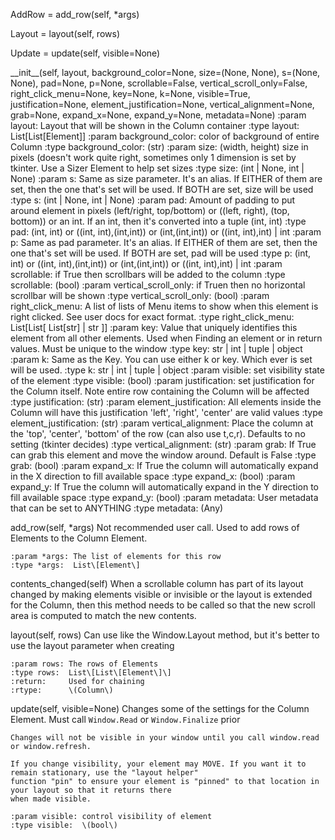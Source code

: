 AddRow = add_row\(self, *args\)

Layout = layout\(self, rows\)

Update = update\(self, visible=None\)

\_\_init\_\_\(self, layout, background_color=None, size=\(None, None\), s=\(None, None\), pad=None, p=None, scrollable=False, vertical_scroll_only=False, right_click_menu=None, key=None, k=None, visible=True, justification=None, element_justification=None, vertical_alignment=None, grab=None, expand_x=None, expand_y=None, metadata=None\)
    :param layout:                Layout that will be shown in the Column container
    :type layout:                 List\[List\[Element\]\]
    :param background_color:      color of background of entire Column
    :type background_color:       \(str\)
    :param size:                  \(width, height\) size in pixels \(doesn't work quite right, sometimes only 1 dimension is set by tkinter. Use a Sizer Element to help set sizes
    :type size:                   \(int | None, int | None\)
    :param s:                     Same as size parameter.  It's an alias. If EITHER of them are set, then the one that's set will be used. If BOTH are set, size will be used
    :type s:                      \(int | None, int | None\)
    :param pad:                   Amount of padding to put around element in pixels \(left/right, top/bottom\) or \(\(left, right\), \(top, bottom\)\) or an int. If an int, then it's converted into a tuple \(int, int\)
    :type pad:                    \(int, int\) or \(\(int, int\),\(int,int\)\) or \(int,\(int,int\)\) or  \(\(int, int\),int\) | int
    :param p:                     Same as pad parameter.  It's an alias. If EITHER of them are set, then the one that's set will be used. If BOTH are set, pad will be used
    :type p:                      \(int, int\) or \(\(int, int\),\(int,int\)\) or \(int,\(int,int\)\) or  \(\(int, int\),int\) | int
    :param scrollable:            if True then scrollbars will be added to the column
    :type scrollable:             \(bool\)
    :param vertical_scroll_only:  if Truen then no horizontal scrollbar will be shown
    :type vertical_scroll_only:   \(bool\)
    :param right_click_menu:      A list of lists of Menu items to show when this element is right clicked. See user docs for exact format.
    :type right_click_menu:       List\[List\[ List\[str\] | str \]\]
    :param key:                   Value that uniquely identifies this element from all other elements. Used when Finding an element or in return values. Must be unique to the window
    :type key:                    str | int | tuple | object
    :param k:                     Same as the Key. You can use either k or key. Which ever is set will be used.
    :type k:                      str | int | tuple | object
    :param visible:               set visibility state of the element
    :type visible:                \(bool\)
    :param justification:         set justification for the Column itself. Note entire row containing the Column will be affected
    :type justification:          \(str\)
    :param element_justification: All elements inside the Column will have this justification 'left', 'right', 'center' are valid values
    :type element_justification:  \(str\)
    :param vertical_alignment:    Place the column at the 'top', 'center', 'bottom' of the row \(can also use t,c,r\). Defaults to no setting \(tkinter decides\)
    :type vertical_alignment:     \(str\)
    :param grab:                  If True can grab this element and move the window around. Default is False
    :type grab:                   \(bool\)
    :param expand_x:              If True the column will automatically expand in the X direction to fill available space
    :type expand_x:               \(bool\)
    :param expand_y:              If True the column will automatically expand in the Y direction to fill available space
    :type expand_y:               \(bool\)
    :param metadata:              User metadata that can be set to ANYTHING
    :type metadata:               \(Any\)

add_row\(self, *args\)
    Not recommended user call.  Used to add rows of Elements to the Column Element.

    :param *args: The list of elements for this row
    :type *args:  List\[Element\]

contents_changed\(self\)
    When a scrollable column has part of its layout changed by making elements visible or invisible or the
    layout is extended for the Column, then this method needs to be called so that the new scroll area
    is computed to match the new contents.

layout\(self, rows\)
    Can use like the Window.Layout method, but it's better to use the layout parameter when creating

    :param rows: The rows of Elements
    :type rows:  List\[List\[Element\]\]
    :return:     Used for chaining
    :rtype:      \(Column\)

update\(self, visible=None\)
    Changes some of the settings for the Column Element. Must call `Window.Read` or `Window.Finalize` prior

    Changes will not be visible in your window until you call window.read or window.refresh.

    If you change visibility, your element may MOVE. If you want it to remain stationary, use the "layout helper"
    function "pin" to ensure your element is "pinned" to that location in your layout so that it returns there
    when made visible.

    :param visible: control visibility of element
    :type visible:  \(bool\)
